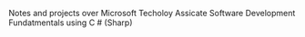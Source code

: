 Notes and projects over Microsoft Techoloy Assicate Software Development Fundatmentals using C # (Sharp)
